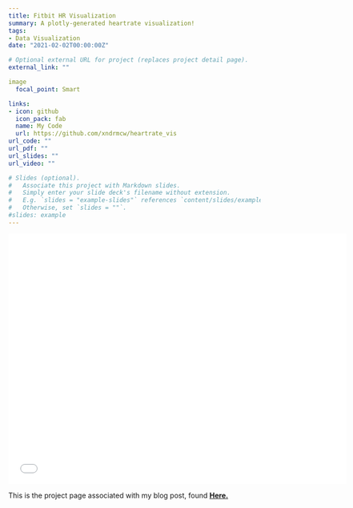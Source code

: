 ```yaml
---
title: Fitbit HR Visualization
summary: A plotly-generated heartrate visualization!
tags:
- Data Visualization
date: "2021-02-02T00:00:00Z"

# Optional external URL for project (replaces project detail page).
external_link: ""

image
  focal_point: Smart

links:
- icon: github
  icon_pack: fab
  name: My Code
  url: https://github.com/xndrmcw/heartrate_vis
url_code: ""
url_pdf: ""
url_slides: ""
url_video: ""

# Slides (optional).
#   Associate this project with Markdown slides.
#   Simply enter your slide deck's filename without extension.
#   E.g. `slides = "example-slides"` references `content/slides/example-slides.md`.
#   Otherwise, set `slides = ""`.
#slides: example
---
```


<iframe width="675" height="500" frameborder="0" scrolling="no" src="//plotly.com/~alexandermcw/1.embed"></iframe>

This is the project page associated with my blog post, found [**Here.**](https://xndrmcw.netlify.app/post/heartrate_viz/)
